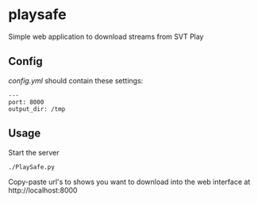 playsafe
========

Simple web application to download streams from SVT Play

Config
------

*config.yml* should contain these settings:

    ---
    port: 8000
    output_dir: /tmp

Usage
-----

Start the server 

    ./PlaySafe.py

Copy-paste url's to shows you want to download into the web interface at http://localhost:8000
